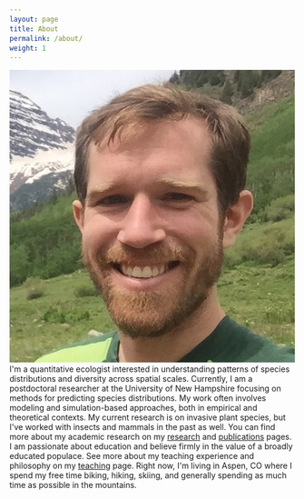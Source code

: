 ```yaml
---
layout: page
title: About
permalink: /about/
weight: 1
---
```


![Tim after biking to Maroon Bells](headshot_2.jpg)  
I'm a quantitative ecologist interested in understanding patterns of species distributions and diversity across spatial scales. Currently, I am a postdoctoral researcher at the University of New Hampshire focusing on methods for predicting species distributions. My work often involves modeling and simulation-based approaches, both in empirical and theoretical contexts. My current research is on invasive plant species, but I've worked with insects and mammals in the past as well. You can find more about my academic research on my [research](research.md) and [publications](publications.md) pages. I am passionate about education and believe firmly in the value of a broadly educated populace. See more about my teaching experience and philosophy on my [teaching](teaching.md) page. Right now, I'm living in Aspen, CO where I spend my free time biking, hiking, skiing, and generally spending as much time as possible in the mountains.
